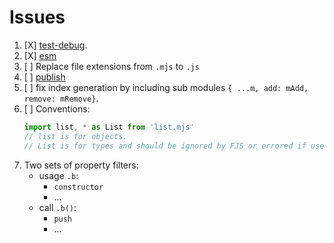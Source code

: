 # Issues

1. [X] [test-debug](./test-debug.md).
2. [X] [esm](./esm.md)
3. [ ] Replace file extensions from `.mjs` to `.js`
4. [ ] [publish](publish.md)
5. [ ] fix index generation by including sub modules `{ ...m, add: mAdd, remove: mRemove}`.
6. [ ] Conventions:
    ```js
    import list, * as List from 'list.mjs'
    // list is for objects.
    // List is for types and should be ignored by FJS or errored if used in code.
    ```
7. Two sets of property filters:
   - usage `.b`:
     - `constructor`
     - ...
   - call `.b()`:
     - `push`
     - ...
